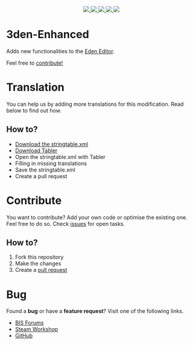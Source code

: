 <p align="center">
    <a href="https://github.com/RevoArma3/3den-Enhanced">
        <img src="https://img.shields.io/github/repo-size/RevoArma3/3den-Enhanced.svg?label=Repo%20Size&style=flat-square">
    </a>
    <a href="https://github.com/RevoArma3/3den-Enhanced/pulse">
        <img src="https://img.shields.io/github/commit-activity/m/RevoArma3/3den-Enhanced.svg?label=Commit%20Activity&style=flat-square">
    </a>
        <a href="https://github.com/RevoArma3/3den-Enhanced/blob/master/LICENSE">
        <img src="https://img.shields.io/github/license/RevoArma3/3den-Enhanced.svg?label=License&style=flat-square">
    </a>
    </a>
        <a href="https://steamcommunity.com/sharedfiles/filedetails/?id=623475643">
        <img src="https://img.shields.io/steam/subscriptions/623475643.svg?color=darkgreen&label=Steam%20Subscriptions&style=flat-square">
    </a>
    </a>
        <a href="https://github.com/RevoArma3/3den-Enhanced/blob/master/changelog.md">
        <img src="https://img.shields.io/badge/Changelog-Click-blueviolet.svg?style=flat-square">
    </a>
</p>

# 3den-Enhanced

Adds new functionalities to the [Eden Editor](https://community.bistudio.com/wiki/Eden_Editor).

Feel free to [contribute!](https://github.com/RevoArma3/3den-Enhanced)

# Translation
You can help us by adding more translations for this modification. Read below to find out how.

## How to?
* [Download the stringtable.xml](https://github.com/R3voA3/3den-Enhanced/blob/master/3denEnhanced/stringtable.xml)
* [Download Tabler](https://github.com/bux/tabler/releases)
* Open the stringtable.xml with Tabler
* Filling in missing translations
* Save the stringtable.xml
* Create a pull request

# Contribute
You want to contribute? Add your own code or optimise the existing one. Feel free to do so. 
Check [issues](https://github.com/RevoArma3/3den-Enhanced/issues) for open tasks. 

## How to?
1. Fork this repository
2. Make the changes
3. Create a [pull request](https://github.com/RevoArma3/3den-Enhanced/pulls)

# Bug
Found a **bug** or have a **feature request**? Visit one of the following links.

* [BIS Forums](https://forums.bohemia.net/forums/topic/188312-3den-enhanced/) 
* [Steam Workshop](https://steamcommunity.com/sharedfiles/filedetails/?id=623475643)
* [GitHub](https://github.com/RevoArma3/3den-Enhanced/issue)
